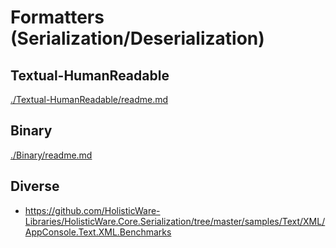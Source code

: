 # Formatters (Serialization/Deserialization)

## Textual-HumanReadable

[./Textual-HumanReadable/readme.md](./Textual-HumanReadable/readme.md)

## Binary

[./Binary/readme.md](./Binary/readme.md)

## Diverse

*   https://github.com/HolisticWare-Libraries/HolisticWare.Core.Serialization/tree/master/samples/Text/XML/AppConsole.Text.XML.Benchmarks

